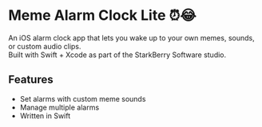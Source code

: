 # Meme Alarm Clock Lite ⏰😂

An iOS alarm clock app that lets you wake up to your own memes, sounds, or custom audio clips.  
Built with Swift + Xcode as part of the StarkBerry Software studio.

## Features
- Set alarms with custom meme sounds
- Manage multiple alarms
- Written in Swift
